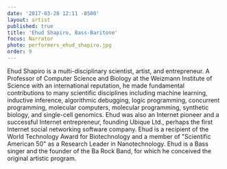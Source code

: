 ```yaml
---
date: '2017-03-28 12:11 -0500'
layout: artist
published: true
title: 'Ehud Shapiro, Bass-Baritone'
focus: Narrator
photo: performers_ehud_shapiro.jpg
order: 9
---
```

Ehud Shapiro is a multi-disciplinary scientist, artist, and entrepreneur. A Professor of Computer Science and Biology at the Weizmann Institute of Science with an international reputation, he made fundamental contributions to many scientific disciplines including machine learning, inductive inference, algorithmic debugging, logic programming, concurrent programming, molecular computers, molecular programming, synthetic biology, and single-cell genomics. Ehud was also an Internet pioneer and a successful Internet entrepreneur, founding Ubique Ltd., perhaps the first Internet social networking software company. Ehud is a recipient of the World Technology Award for Biotechnology and a member of "Scientific American 50" as a Research Leader in Nanotechnology. Ehud is a Bass singer and the founder of the Ba Rock Band, for which he conceived the original artistic program.
